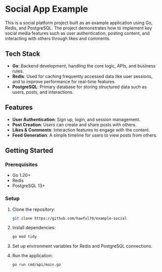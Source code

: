 # Social App Example

This is a social platform project built as an example application using Go, Redis, and PostgreSQL. The project demonstrates how to implement key social media features such as user authentication, posting content, and interacting with others through likes and comments.

## Tech Stack

- **Go**: Backend development, handling the core logic, APIs, and business rules.
- **Redis**: Used for caching frequently accessed data like user sessions, and to improve performance for real-time features.
- **PostgreSQL**: Primary database for storing structured data such as users, posts, and interactions.

## Features

- **User Authentication**: Sign up, login, and session management.
- **Post Creation**: Users can create and share posts with others.
- **Likes & Comments**: Interaction features to engage with the content.
- **Feed Generation**: A simple timeline for users to view posts from others.

## Getting Started

### Prerequisites

- Go 1.20+
- Redis
- PostgreSQL 13+

### Setup

1. Clone the repository:
   ```bash
   git clone https://github.com/hawful70/example-social
   ```
2. Install dependencies:
   ```bash
   go mod tidy
   ```
3. Set up environment variables for Redis and PostgreSQL connections.

4. Run the application:
   ```bash
   go run cmd/api/main.go
   ```

